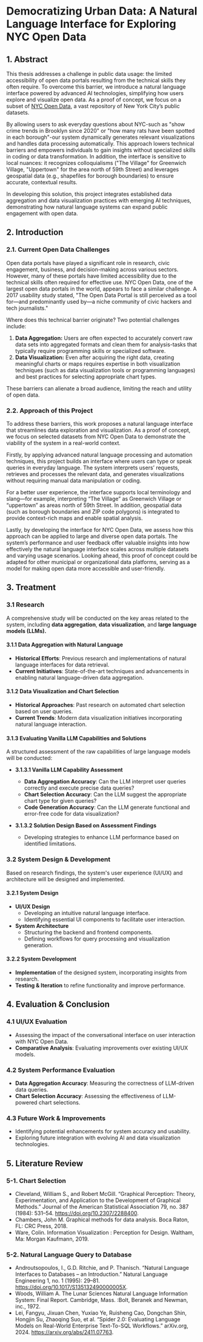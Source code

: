# Democratizing Urban Data: A Natural Language Interface for Exploring NYC Open Data

## 1. Abstract
This thesis addresses a challenge in public data usage: the limited accessibility of open data portals resulting from the technical skills they often require. To overcome this barrier, we introduce a natural language interface powered by advanced AI technologies, simplifying how users explore and visualize open data. As a proof of concept, we focus on a subset of [NYC Open Data](https://opendata.cityofnewyork.us/), a vast repository of New York City’s public datasets.

By allowing users to ask everyday questions about NYC-such as "show crime trends in Brooklyn since 2020" or "how many rats have been spotted in each borough"-our system dynamically generates relevant visualizations and handles data processing automatically. This approach lowers technical barriers and empowers individuals to gain insights without specialized skills in coding or data transformation. In addition, the interface is sensitive to local nuances: it recognizes colloquialisms ("The Village" for Greenwich Village, "Uppertown" for the area north of 59th Street) and leverages geospatial data (e.g., shapefiles for borough boundaries) to ensure accurate, contextual results.

In developing this solution, this project integrates established data aggregation and data visualization practices with emerging AI techniques, demonstrating how natural language systems can expand public engagement with open data.

## 2. Introduction

### 2.1. Current Open Data Challenges
Open data portals have played a significant role in research, civic engagement, business, and decision-making across various sectors. However, many of these portals have limited accessibility due to the technical skills often required for effective use. NYC Open Data, one of the largest open data portals in the world, appears to face a similar challenge. A 2017 usability study stated, "The Open Data Portal is still perceived as a tool for—and predominantly used by—a niche community of civic hackers and tech journalists."

Where does this technical barrier originate? Two potential challenges include:
1. **Data Aggregation:** Users are often expected to accurately convert raw data sets into aggregated formats and clean them for analysis-tasks that typically require programming skills or specialized software.
2. **Data Visualization:** Even after acquiring the right data, creating meaningful charts or maps requires expertise in both visualization techniques (such as data visualization tools or programming languages) and best practices for selecting appropriate chart types.

These barriers can alienate a broad audience, limiting the reach and utility of open data.

### 2.2. Approach of this Project

To address these barriers, this work proposes a natural language interface that streamlines data exploration and visualization. As a proof of concept, we focus on selected datasets from NYC Open Data to demonstrate the viability of the system in a real-world context.

Firstly, by applying advanced natural language processing and automation techniques, this project builds an interface where users can type or speak queries in everyday language. The system interprets users’ requests, retrieves and processes the relevant data, and generates visualizations without requiring manual data manipulation or coding.

For a better user experience, the interface supports local terminology and slang—for example, interpreting “The Village” as Greenwich Village or “uppertown” as areas north of 59th Street. In addition, geospatial data (such as borough boundaries and ZIP code polygons) is integrated to provide context-rich maps and enable spatial analysis.

Lastly, by developing the interface for NYC Open Data, we assess how this approach can be applied to large and diverse open data portals. The system’s performance and user feedback offer valuable insights into how effectively the natural language interface scales across multiple datasets and varying usage scenarios. Looking ahead, this proof of concept could be adapted for other municipal or organizational data platforms, serving as a model for making open data more accessible and user-friendly.

## 3. Treatment

### 3.1 Research
A comprehensive study will be conducted on the key areas related to the system, including **data aggregation**, **data visualization**, and **large language models (LLMs).**

#### 3.1.1 Data Aggregation with Natural Language
- **Historical Efforts**: Previous research and implementations of natural language interfaces for data retrieval.
- **Current Initiatives**: State-of-the-art techniques and advancements in enabling natural language-driven data aggregation.

#### 3.1.2 Data Visualization and Chart Selection
- **Historical Approaches**: Past research on automated chart selection based on user queries.
- **Current Trends**: Modern data visualization initiatives incorporating natural language interaction.

#### 3.1.3 Evaluating Vanilla LLM Capabilities and Solutions
A structured assessment of the raw capabilities of large language models will be conducted:

- **3.1.3.1 Vanilla LLM Capability Assessment**
    - **Data Aggregation Accuracy**: Can the LLM interpret user queries correctly and execute precise data queries?  
    - **Chart Selection Accuracy**: Can the LLM suggest the appropriate chart type for given queries?  
    - **Code Generation Accuracy**: Can the LLM generate functional and error-free code for data visualization?  

- **3.1.3.2 Solution Design Based on Assessment Findings**
    - Developing strategies to enhance LLM performance based on identified limitations.


### 3.2 System Design & Development
Based on research findings, the system's user experience (UI/UX) and architecture will be designed and implemented.

#### 3.2.1 System Design
- **UI/UX Design**
    - Developing an intuitive natural language interface.
    - Identifying essential UI components to facilitate user interaction.
- **System Architecture**
    - Structuring the backend and frontend components.
    - Defining workflows for query processing and visualization generation.

#### 3.2.2 System Development
- **Implementation** of the designed system, incorporating insights from research.
- **Testing & Iteration** to refine functionality and improve performance.


## 4. Evaluation & Conclusion

### 4.1 UI/UX Evaluation
- Assessing the impact of the conversational interface on user interaction with NYC Open Data.
- **Comparative Analysis**: Evaluating improvements over existing UI/UX models.

### 4.2 System Performance Evaluation
- **Data Aggregation Accuracy**: Measuring the correctness of LLM-driven data queries.
- **Chart Selection Accuracy**: Assessing the effectiveness of LLM-powered chart selections.

### 4.3 Future Work & Improvements
- Identifying potential enhancements for system accuracy and usability.
- Exploring future integration with evolving AI and data visualization technologies.


## 5. Literature Review
### 5-1. Chart Selection
- Cleveland, William S., and Robert McGill. “Graphical Perception: Theory, Experimentation, and Application to the Development of Graphical Methods.” Journal of the American Statistical Association 79, no. 387 (1984): 531–54. https://doi.org/10.2307/2288400.
- Chambers, John M. Graphical methods for data analysis. Boca Raton, FL: CRC Press, 2018. 
- Ware, Colin. Information Visualization : Perception for Design. Waltham, Ma: Morgan Kaufmann, 2019.

### 5-2. Natural Language Query to Database
- Androutsopoulos, I., G.D. Ritchie, and P. Thanisch. “Natural Language Interfaces to Databases – an Introduction.” Natural Language Engineering 1, no. 1 (1995): 29–81. https://doi.org/10.1017/S135132490000005X.
- Woods, William A. The Lunar Sciences Natural Language Information System: Final Report. Cambridge, Mass. :Bolt, Beranek and Newman, inc., 1972.
- Lei, Fangyu, Jixuan Chen, Yuxiao Ye, Ruisheng Cao, Dongchan Shin, Hongjin Su, Zhaoqing Suo, et al. “Spider 2.0: Evaluating Language Models on Real-World Enterprise Text-To-SQL Workflows.” arXiv.org, 2024. https://arxiv.org/abs/2411.07763.
